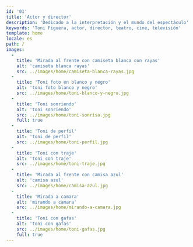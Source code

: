 ```yaml
---
id: '01'
title: 'Actor y director'
description: 'Dedicado a la interpretación y el mundo del espectáculo'
keywords: 'Toni Figuera, actor, director, teatro, cine, televisión'
template: home
locale: es
path: /
images:
  -
    title: 'Mirada al frente con camiseta blanca con rayas'
    alt: 'camiseta blanca rayas'
    src: ../images/home/camiseta-blanca-rayas.jpg
  -
    title: 'Toni foto en blanco y negro'
    alt: 'toni foto blanco y negro'
    src: ../images/home/toni-blanco-y-negro.jpg
  -
    title: 'Toni sonriendo'
    alt: 'toni sonriendo'
    src: ../images/home/toni-sonrisa.jpg
    full: true
  -
    title: 'Toni de perfil'
    alt: 'toni de perfil'
    src: ../images/home/toni-perfil.jpg
  -
    title: 'Toni con traje'
    alt: 'toni con traje'
    src: ../images/home/toni-traje.jpg
  -
    title: 'Mirada al frente con camisa azul'
    alt: 'camisa azul'
    src: ../images/home/camisa-azul.jpg
  -
    title: 'Mirada a camara'
    alt: 'mirando a camara'
    src: ../images/home/mirando-a-camara.jpg
  -
    title: 'Toni con gafas'
    alt: 'toni con gafas'
    src: ../images/home/toni-gafas.jpg
    full: true
---
```

